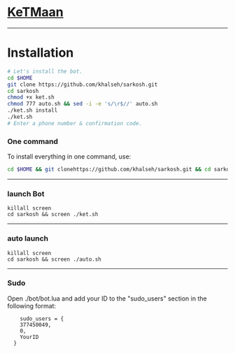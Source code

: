 # [KeTMaan](https://github.com/khalseh)


* * *


# Installation

```sh
# Let's install the bot.
cd $HOME
git clone https://github.com/khalseh/sarkosh.git
cd sarkosh
chmod +x ket.sh
chmod 777 auto.sh && sed -i -e 's/\r$//' auto.sh
./ket.sh install
./ket.sh 
# Enter a phone number & confirmation code.
```
### One command
To install everything in one command, use:
```sh
cd $HOME && git clonehttps://github.com/khalseh/sarkosh.git && cd sarkosh && chmod +x ket.sh && chmod 777 auto.sh && sed -i -e 's/\r$//' auto.sh && ./ket.sh install && ./ket.sh
```

* * *

### launch Bot

```
killall screen
cd sarkosh && screen ./ket.sh
```

* * *


### auto launch 
```
killall screen
cd sarkosh && screen ./auto.sh
```

* * *


### Sudo

Open ./bot/bot.lua and add your ID to the "sudo_users" section in the following format:
```
    sudo_users = {
    377450049,
    0,
    YourID
  }
